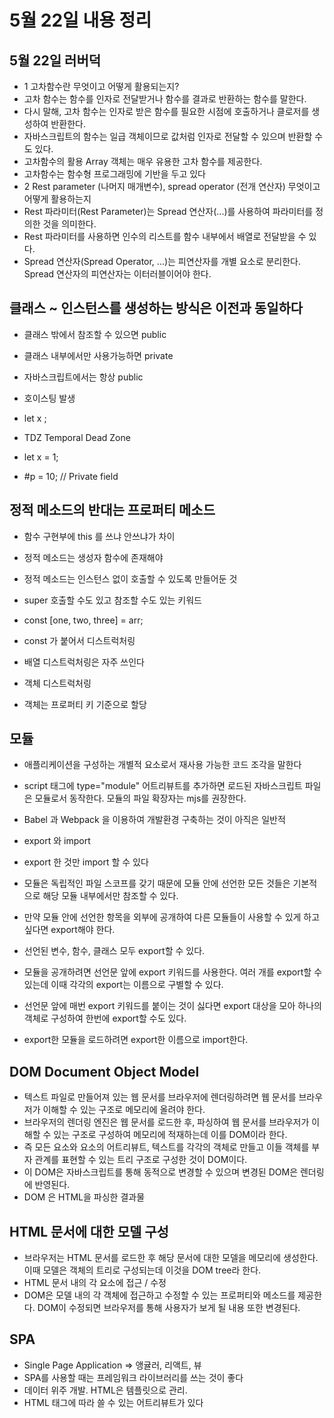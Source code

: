 # 5월 22일 내용 정리

## 5월 22일 러버덕
- 1 고차함수란 무엇이고 어떻게 활용되는지?
- 고차 함수는 함수를 인자로 전달받거나 함수를 결과로 반환하는 함수를 말한다. 
- 다시 말해, 고차 함수는 인자로 받은 함수를 필요한 시점에 호출하거나 클로저를 생성하여 반환한다. 
- 자바스크립트의 함수는 일급 객체이므로 값처럼 인자로 전달할 수 있으며 반환할 수도 있다.
- 고차함수의 활용 Array 객체는 매우 유용한 고차 함수를 제공한다.
- 고차함수는 함수형 프로그래밍에 기반을 두고 있다 
- 2 Rest parameter (나머지 매개변수), spread operator (전개 연산자) 무엇이고 어떻게 활용하는지
- Rest 파라미터(Rest Parameter)는 Spread 연산자(...)를 사용하여 파라미터를 정의한 것을 의미한다. 
- Rest 파라미터를 사용하면 인수의 리스트를 함수 내부에서 배열로 전달받을 수 있다.
- Spread 연산자(Spread Operator, ...)는 피연산자를 개별 요소로 분리한다. Spread 연산자의 피연산자는 이터러블이어야 한다.

## 클래스 ~ 인스턴스를 생성하는 방식은 이전과 동일하다
- 클래스 밖에서 참조할 수 있으면 public
- 클래스 내부에서만 사용가능하면 private
- 자바스크립트에서는 항상 public
- 호이스팅 발생
- let x ;
- TDZ Temporal Dead Zone
- let x = 1; 

- #p = 10; // Private field

## 정적 메소드의 반대는 프로퍼티 메소드
- 함수 구현부에 this 를 쓰냐 안쓰냐가 차이
- 정적 메소드는 생성자 함수에 존재해야
- 정적 메소드는 인스턴스 없이 호출할 수 있도록 만들어둔 것
- super 호출할 수도 있고 참조할 수도 있는 키워드

- const [one, two, three] = arr; 
- const 가 붙어서 디스트럭처링
- 배열 디스트럭처링은 자주 쓰인다
- 객체 디스트럭처링
- 객체는 프로퍼티 키 기준으로 할당

## 모듈
- 애플리케이션을 구성하는 개별적 요소로서 재사용 가능한 코드 조각을 말한다
- script 태그에 type="module" 어트리뷰트를 추가하면 로드된 자바스크립트 파일은 모듈로서 동작한다. 모듈의 파일 확장자는 mjs를 권장한다.
- Babel 과 Webpack 을 이용하여 개발환경 구축하는 것이 아직은 일반적
- export 와 import
- export 한 것만 import 할 수 있다
- 모듈은 독립적인 파일 스코프를 갖기 때문에 모듈 안에 선언한 모든 것들은 기본적으로 해당 모듈 내부에서만 참조할 수 있다. 
- 만약 모듈 안에 선언한 항목을 외부에 공개하여 다른 모듈들이 사용할 수 있게 하고 싶다면 export해야 한다. 
- 선언된 변수, 함수, 클래스 모두 export할 수 있다.

- 모듈을 공개하려면 선언문 앞에 export 키워드를 사용한다. 여러 개를 export할 수 있는데 이때 각각의 export는 이름으로 구별할 수 있다.

- 선언문 앞에 매번 export 키워드를 붙이는 것이 싫다면 export 대상을 모아 하나의 객체로 구성하여 한번에 export할 수도 있다.

- export한 모듈을 로드하려면 export한 이름으로 import한다.

## DOM Document Object Model
- 텍스트 파일로 만들어져 있는 웹 문서를 브라우저에 렌더링하려면 웹 문서를 브라우저가 이해할 수 있는 구조로 메모리에 올려야 한다. 
- 브라우저의 렌더링 엔진은 웹 문서를 로드한 후, 파싱하여 웹 문서를 브라우저가 이해할 수 있는 구조로 구성하여 메모리에 적재하는데 이를 DOM이라 한다. 
- 즉 모든 요소와 요소의 어트리뷰트, 텍스트를 각각의 객체로 만들고 이들 객체를 부자 관계를 표현할 수 있는 트리 구조로 구성한 것이 DOM이다. 
- 이 DOM은 자바스크립트를 통해 동적으로 변경할 수 있으며 변경된 DOM은 렌더링에 반영된다.
- DOM 은 HTML을 파싱한 결과물

## HTML 문서에 대한 모델 구성
- 브라우저는 HTML 문서를 로드한 후 해당 문서에 대한 모델을 메모리에 생성한다. 이때 모델은 객체의 트리로 구성되는데 이것을 DOM tree라 한다.
- HTML 문서 내의 각 요소에 접근 / 수정
- DOM은 모델 내의 각 객체에 접근하고 수정할 수 있는 프로퍼티와 메소드를 제공한다. DOM이 수정되면 브라우저를 통해 사용자가 보게 될 내용 또한 변경된다.

## SPA 
- Single Page Application => 앵귤러, 리액트, 뷰
- SPA를 사용할 때는 프레임워크 라이브러리를 쓰는 것이 좋다
- 데이터 위주 개발. HTML은 템플릿으로 관리.
- HTML 태그에 따라 쓸 수 있는 어트리뷰트가 있다
